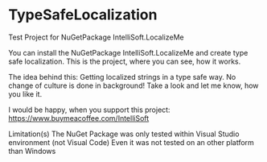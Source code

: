 # TypeSafeLocalization
Test Project for NuGetPackage IntelliSoft.LocalizeMe

You can install the NuGetPackage IntelliSoft.LocalizeMe and create type safe localization.
This is the project, where you can see, how it works.

The idea behind this:
Getting localized strings in a type safe way.
No change of culture is done in background!
Take a look and let me know, how you like it.

I would be happy, when you support this project:
https://www.buymeacoffee.com/IntelliSoft

Limitation(s)
The NuGet Package was only tested within Visual Studio environment (not Visual Code)
Even it was not tested on an other platform than Windows
